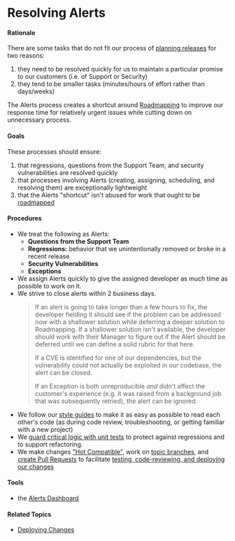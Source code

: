 # Resolving Alerts


#### Rationale

There are some tasks that do not fit our process of [planning releases](planning_releases.md) for two reasons:
  1. they need to be resolved quickly for us to maintain a particular promise to our customers (i.e. of Support or Security)
  2. they tend to be smaller tasks (minutes/hours of effort rather than days/weeks)

The Alerts process creates a shortcut around [Roadmapping](planning_releases/roadmapping.md) to improve our response time for relatively urgent issues while cutting down on unnecessary process.


#### Goals

These processes should ensure:

 1. that regressions, questions from the Support Team, and security vulnerabilities are resolved quickly
 2. that processes involving Alerts (creating, assigning, scheduling, and resolving them) are exceptionally lightweight
 3. that the Alerts "shortcut" isn't abused for work that ought to be [roadmapped](planning_releases/roadmapping.md)


#### Procedures

 - We treat the following as Alerts:
    - **Questions from the Support Team**
    - **Regressions:** behavior that we unintentionally removed or broke in a recent release
    - **Security Vulnerabilities**
    - **Exceptions**
 - We assign Alerts quickly to give the assigned developer as much time as possible to work on it.
 - We strive to close alerts within 2 business days.
   > If an alert is going to take longer than a few hours to fix, the developer fielding it should see if the problem can be addressed _now_ with a shallower solution while deferring a deeper solution to Roadmapping. If a shallower solution isn't available, the developer should work with their Manager to figure out if the Alert should be deferred until we can define a solid rubric for that here.
   >
   > If a CVE is identified for one of our dependencies, but the vulnerability could not actually be exploited in our codebase, the alert can be closed.
   >
   > If an Exception is both unreproducible _and_ didn't affect the customer's experience (e.g. it was raised from a background job that was subsequently retried), the alert can be ignored.
 - We follow our [style guides](https://github.com/cph/style-guides) to make it as easy as possible to read each other's code (as during code review, troubleshooting, or getting familiar with a new project)
 - We [guard critical logic with unit tests](developing_features/automated_tests.md) to protect against regressions and to support refactoring.
 - We make changes ["Hot Compatible"](developing_features/hot_compatibility.md), work on [topic branches](developing_features/git_flow.md), and [create Pull Requests](developing_features/pull_requests.md) to facilitate [testing, code-reviewing, and deploying our changes](deploying_changes.md)


#### Tools

 - the [Alerts Dashboard](http://houst.in/alerts/dashboard)


#### Related Topics

 - [Deploying Changes](deploying_changes.md)
